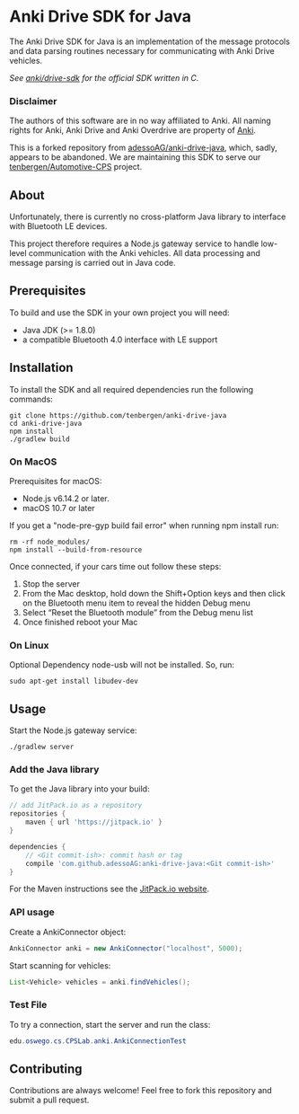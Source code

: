 # Anki Drive SDK for Java

The Anki Drive SDK for Java is an implementation of the message protocols
and data parsing routines necessary for communicating with Anki Drive vehicles.

*See [anki/drive-sdk](https://github.com/anki/drive-sdk) for the official
SDK written in C.*

### Disclaimer
The authors of this software are in no way affiliated to Anki.
All naming rights for Anki, Anki Drive and Anki Overdrive are property of
[Anki](http://anki.com).

This is a forked repository from [adessoAG/anki-drive-java](https://github.com/adessoAG/anki-drive-java), which, sadly,
appears to be abandoned. We are maintaining this SDK to serve our [tenbergen/Automotive-CPS](https://github.com/tenbergen/Automotive-CPS) project.

## About

Unfortunately, there is currently no cross-platform Java library to interface
with Bluetooth LE devices.

This project therefore requires a Node.js gateway service to handle low-level
communication with the Anki vehicles. All data processing and message parsing
is carried out in Java code.

## Prerequisites

To build and use the SDK in your own project you will need:

- Java JDK (>= 1.8.0)
- a compatible Bluetooth 4.0 interface with LE support

## Installation

To install the SDK and all required dependencies run the following commands:

```
git clone https://github.com/tenbergen/anki-drive-java
cd anki-drive-java
npm install
./gradlew build
```

### On MacOS

Prerequisites for macOS:
- Node.js v6.14.2 or later.
- macOS 10.7 or later

If you get a "node-pre-gyp build fail error" when running npm install run:
```
rm -rf node_modules/
npm install --build-from-resource
```

Once connected, if your cars time out follow these steps:
1. Stop the server
2. From the Mac desktop, hold down the Shift+Option keys and then click on the Bluetooth menu item to reveal the hidden Debug menu
3. Select “Reset the Bluetooth module” from the Debug menu list
4. Once finished reboot your Mac

### On Linux

Optional Dependency node-usb will not be installed. So, run:
```
sudo apt-get install libudev-dev
```

## Usage

Start the Node.js gateway service:
```
./gradlew server
```

### Add the Java library

To get the Java library into your build:
```gradle
// add JitPack.io as a repository
repositories {
    maven { url 'https://jitpack.io' }
}

dependencies {
    // <Git commit-ish>: commit hash or tag
    compile 'com.github.adessoAG:anki-drive-java:<Git commit-ish>'
}
```

For the Maven instructions see the [JitPack.io website](https://jitpack.io/#adessoAG/anki-drive-java).

### API usage

Create a AnkiConnector object:
```java
AnkiConnector anki = new AnkiConnector("localhost", 5000);
```

Start scanning for vehicles:
```java
List<Vehicle> vehicles = anki.findVehicles();
```

### Test File
To try a connection, start the server and run the class:
```java
edu.oswego.cs.CPSLab.anki.AnkiConnectionTest
```

## Contributing

Contributions are always welcome! Feel free to fork this repository and submit
a pull request.
